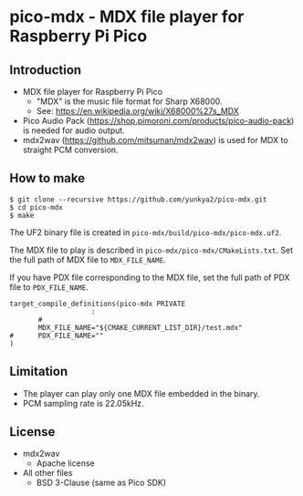 # pico-mdx - MDX file player for Raspberry Pi Pico

## Introduction

- MDX file player for Raspberry Pi Pico
  - "MDX" is the music file format for Sharp X68000.
  - See: https://en.wikipedia.org/wiki/X68000%27s_MDX
- Pico Audio Pack (https://shop.pimoroni.com/products/pico-audio-pack) is needed for audio output.
- mdx2wav (https://github.com/mitsuman/mdx2wav) is used for MDX to straight PCM conversion.

## How to make

```
$ git clone --recursive https://github.com/yunkya2/pico-mdx.git
$ cd pico-mdx
$ make
```

The UF2 binary file is created in `pico-mdx/build/pico-mdx/pico-mdx.uf2`. 

The MDX file to play is described in `pico-mdx/pico-mdx/CMakeLists.txt`. Set the full path of MDX file to `MDX_FILE_NAME`.

If you have PDX file corresponding to the MDX file, set the full path of PDX file to `PDX_FILE_NAME`.

```
target_compile_definitions(pico-mdx PRIVATE
                    :
       #
       MDX_FILE_NAME="${CMAKE_CURRENT_LIST_DIR}/test.mdx"
#      PDX_FILE_NAME=""
)
```

## Limitation

- The player can play only one MDX file embedded in the binary.
- PCM sampling rate is 22.05kHz.

## License

- mdx2wav
  - Apache license
- All other files
  - BSD 3-Clause (same as Pico SDK)
